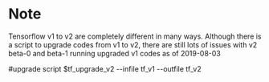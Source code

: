 # Note
Tensorflow v1 to v2 are completely different in many ways. Although there is a script to upgrade codes from v1 to v2, there are still lots of issues with v2 beta-0 and beta-1 running upgraded v1 codes as of 2019-08-03

#upgrade script
$tf_upgrade_v2 --infile tf_v1 --outfile tf_v2
